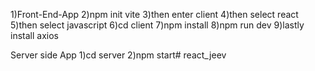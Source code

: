 
1)Front-End-App 2)npm init vite 3)then enter client 4)then select react 5)then select javascript 6)cd client 7)npm install 8)npm run dev 9)lastly install axios

Server side App 1)cd server 2)npm start# react_jeev
